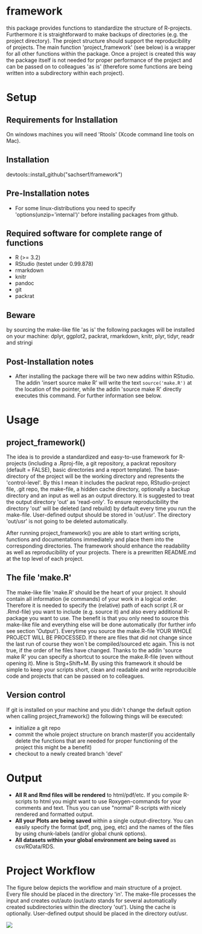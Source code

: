 # framework
this package provides functions to standardize the structure of R-projects. Furthermore it is straightforward to make backups of directories (e.g. the project directory). The project structure should support the reproducibility of projects. The main function 'project_framework' (see below) is a wrapper for all other functions within the package. Once a project is created this way the package itself is not needed for proper performance of the project and can be passed on to colleagues 'as is' (therefore some functions are being written into a subdirectory within each project).

# Setup

## Requirements for Installation
On windows machines you will need 'Rtools' (Xcode command line tools on Mac).

## Installation
devtools::install_github("sachserf/framework")

## Pre-Installation notes
- For some linux-distributions you need to specify 'options(unzip='internal')' before installing packages from github.

## Required software for complete range of functions
- R (>= 3.2)
- RStudio (testet under 0.99.878)
- rmarkdown 
- knitr 
- pandoc 
- git 
- packrat 

## Beware
by sourcing the make-like file 'as is' the following packages will be installed on your machine: dplyr, ggplot2, packrat, rmarkdown, knitr, plyr, tidyr, readr and stringi

## Post-Installation notes
- After installing the package there will be two new addins within RStudio. The addin 'insert source make R' will write the text ```source('make.R')``` at the location of the pointer, while the addin 'source make R' directly executes this command. For further information see below.

# Usage

## project_framework()
The idea is to provide a standardized and easy-to-use framework for R-projects (including a .Rproj-file, a git repository, a packrat repository (default = FALSE), basic directories and a report template). The base-directory of the project will be the working directory and represents the 'control-level'. By this I mean it includes the packrat repo, RStudio-project file, .git repo, the make-file, a hidden cache directory, optionally a backup directory and an input as well as an output directory. It is suggested to treat the output directory 'out' as 'read-only'. To ensure reproducibility the directory 'out' will be deleted (and rebuild) by default every time you run the make-file. User-defined output should be stored in 'out/usr'. The directory 'out/usr' is not going to be deleted automatically. 

After running project_framework() you are able to start writing scripts, functions and documentations immediately and place them into the corresponding directories. The framework should enhance the readability as well as reproducibility of your projects. There is a prewritten README.md at the top level of each project.

## The file 'make.R'
The make-like file 'make.R' should be the heart of your project. It should contain all information (ie commands) of your work in a logical order. Therefore it is needed to specify the (relative) path of each script (.R or .Rmd-file) you want to include (e.g. source it) and also every additional R-package you want to use. The benefit is that you only need to source this make-like file and everything else will be done automatically (for further info see section 'Output'). Everytime you source the make.R-file YOUR WHOLE PROJECT WILL BE PROCESSED. If there are files that did not change since the last run of course they won´t be compiled/sourced etc again. This is not true, if the order of he files have changed.
Thanks to the addin 'source make R' you can specify a shortcut to source the make.R-file (even without opening it). Mine is Strg+Shift+M.
By using this framework it should be simple to keep your scripts short, clean and readable and write reproducible code and projects that can be passed on to colleagues.

## Version control
If git is installed on your machine and you didn´t change the default option when calling project_framework() the following things will be executed: 

- initialize a git repo
- commit the whole project structure on branch master(if you accidentally delete the functions that are needed for proper functioning of the project this might be a benefit)
- checkout to a newly created branch 'devel'

# Output
- **All R and Rmd files will be rendered** to html/pdf/etc. If you compile R-scripts to html you might want to use Roxygen-commands for your comments and text. Thus you can use "normal" R-scripts with nicely rendered and formatted output.
- **All your Plots are being saved** within a single output-directory. You can easily specify the format (pdf, png, jpeg, etc) and the names of the files by using chunk-labels (and/or global chunk options).
- **All datasets within your global environment are being saved** as csv/RData/RDS.

# Project Workflow

The figure below depicts the workflow and main structure of a project. Every file should be placed in the directory 'in'. The make-file processes the input and creates out/auto (out/auto stands for several automatically created subdirectories within the directory 'out'). Using the cache is optionally. User-defined output should be placed in the directory out/usr.

![][1]

[1]: figures/project_workflow.png 

